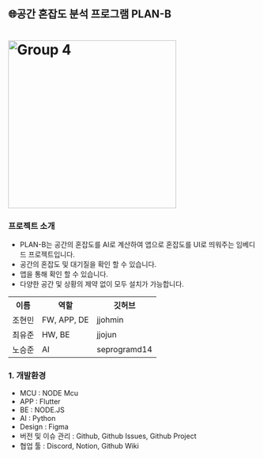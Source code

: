 <h2>🌐공간 혼잡도 분석 프로그램 PLAN-B<h1>
<img width="340" alt="Group 4" src="https://github.com/Project-Plan-B/demo-repository/assets/126962344/bf9c877e-fdcf-49d2-a2af-99b466f4ac05">
<h3>프로젝트 소개</h3>
<ul>
  <li>PLAN-B는 공간의 혼잡도를 AI로 계산하여 앱으로 혼잡도를 UI로 띄워주는 임베디드 프로젝트입니다.</li>
  <li>공간의 혼잡도 및 대기질을 확인 할 수 있습니다.</li>
  <li>앱을 통해 확인 할 수 있습니다.</li>
  <li>다양한 공간 및 상황의 제약 없이 모두 설치가 가능합니다.</li>
</ul>
  <table>
    <tr>
      <th scope="col">이름</td>
      <th scope="col">역할</td>
      <th scope="col">깃허브</td>
    </tr>
    <tr>
      <td>조현민</td>
      <td>FW, APP, DE</td>
      <td>jjohmin</td>
    </tr>
    <tr>
      <td>최유준</td>
      <td>HW, BE</td>
      <td>jjojun</td>
    </tr>
    <tr>
      <td>노승준</td>
      <td>AI</td>
      <td>seprogramd14</td>
    </tr>
  </table>
<h3>1. 개발환경</h3>
<ul>
  <li>MCU : NODE Mcu</li>
  <li>APP : Flutter</li>
  <li>BE : NODE.JS</li>
  <li>AI : Python</li>
  <li>Design : Figma</li>
  <li>버전 및 이슈 관리 : Github, Github Issues, Github Project</li>
  <li>협업 툴 : Discord, Notion, Github Wiki</li>
</ul>
